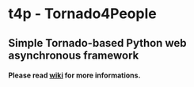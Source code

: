 # t4p - Tornado4People
## Simple Tornado-based Python web asynchronous framework
#### Please read [wiki](https://bitbucket.org/deceq/t4p/wiki) for more informations.

